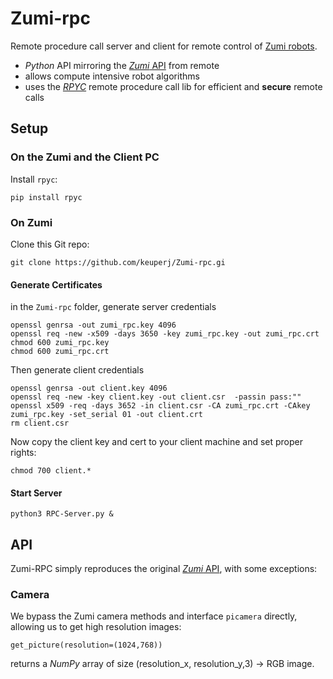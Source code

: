 # Zumi-rpc
Remote procedure call server and client for remote control of [Zumi robots](https://www.robolink.com/zumi/).

* *Python* API mirroring the [*Zumi* API](http://docs.robolink.com/zumi-library) from remote 
* allows compute intensive robot algorithms 
* uses the [*RPYC*](https://rpyc.readthedocs.io/en/latest/) remote procedure call lib for efficient and **secure** remote calls 

## Setup

### On the Zumi and the Client PC
Install ``rpyc``:
```
pip install rpyc
```

### On Zumi
Clone this Git repo:
```
git clone https://github.com/keuperj/Zumi-rpc.gi
```

 
#### Generate Certificates
in the ``Zumi-rpc`` folder, generate server credentials 
```
openssl genrsa -out zumi_rpc.key 4096
openssl req -new -x509 -days 3650 -key zumi_rpc.key -out zumi_rpc.crt
chmod 600 zumi_rpc.key
chmod 600 zumi_rpc.crt
```

Then generate client credentials 
```
openssl genrsa -out client.key 4096
openssl req -new -key client.key -out client.csr  -passin pass:""
openssl x509 -req -days 3652 -in client.csr -CA zumi_rpc.crt -CAkey zumi_rpc.key -set_serial 01 -out client.crt
rm client.csr
```
Now copy the client key and cert to your client machine and set proper rights:
```
chmod 700 client.*
```


#### Start Server
```
python3 RPC-Server.py &
```

## API
Zumi-RPC simply reproduces the original [*Zumi* API](http://docs.robolink.com/zumi-library), with some exceptions:

### Camera
We bypass the Zumi camera methods and interface ``picamera`` directly, allowing us to get high resolution images:
```
get_picture(resolution=(1024,768))
```  
returns a *NumPy* array of size (resolution_x, resolution_y,3) -> RGB image.

